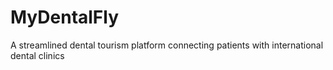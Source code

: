 # MyDentalFly

A streamlined dental tourism platform connecting patients with international dental clinics
